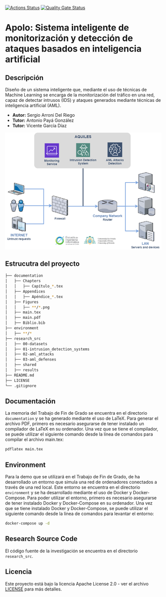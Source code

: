 
[![Actions Status](https://github.com/SergioArroni/TFG-Apolo/workflows/CI/badge.svg)](https://github.com/SergioArroni/TFG-Apolo/actions)
[![Quality Gate Status](https://sonarcloud.io/api/project_badges/measure?project=SergioArroni_TFG-Apolo&metric=alert_status)](https://sonarcloud.io/project/overview?id=SergioArroni_TFG-Apolo)

# **Apolo**: Sistema inteligente de monitorización  y detección de ataques basados en inteligencia artificial

## Descripción

Diseño de un sistema inteligente que, mediante el uso de técnicas de Machine Learning se encarga de la monitorización del tráfico en una red, capaz de detectar intrusos (IDS) y ataques generados mediante técnicas de inteligencia artificial (AML).

* **Autor:** Sergio Arroni Del Riego
* **Tutor:** Antonio Payá González
* **Tutor:** Vicente García Díaz

![Apolo](documentation/memory/Figures/Apolo.png)

## Estrucutra del proyecto

```bash
├── documentation
│   ├── Chapters
│   │   ├── Capítulo_*.tex
│   ├── Appendices
│   │   ├── Apéndice_*.tex
│   ├── Figures
│   │   ├── **/*.png
│   ├── main.tex
│   ├── main.pdf
│   ├── Biblio.bib
├── environment
│   ├── **/*
├── research_src
│   ├── 00-datasets
│   ├── 01-intrusion_detection_systems
│   ├── 02-aml_attacks
│   ├── 03-aml_defenses
│   ├── shared
│   ├── results
├── README.md
├── LICENSE
└── .gitignore
```

## Documentación

La memoria del Trabajo de Fin de Grado se encuentra en el directorio `documentation` y se ha generado mediante el uso de LaTeX. Para generar el archivo PDF, primero es necesario asegurarse de tener instalado un compilador de LaTeX en su ordenador. Una vez que se tiene el compilador, se puede utilizar el siguiente comando desde la línea de comandos para compilar el archivo main.tex:

```bash
pdflatex main.tex
```

## Environment

Para la demo que se utilizará en el Trabajo de Fin de Grado, de ha desarrollado un entorno que simula una red de ordenadores conectados a través de una red local. Este entorno se encuentra en el directorio `environment` y se ha desarrollado mediante el uso de Docker y Docker-Compose. Para poder utilizar el entorno, primero es necesario asegurarse de tener instalado Docker y Docker-Compose en su ordenador. Una vez que se tiene instalado Docker y Docker-Compose, se puede utilizar el siguiente comando desde la línea de comandos para levantar el entorno:

```bash
docker-compose up -d
```

## Research Source Code

El código fuente de la investigación se encuentra en el directorio `research_src`.

## Licencia

Este proyecto está bajo la licencia Apache License 2.0 - ver el archivo [LICENSE](LICENSE) para más detalles.
